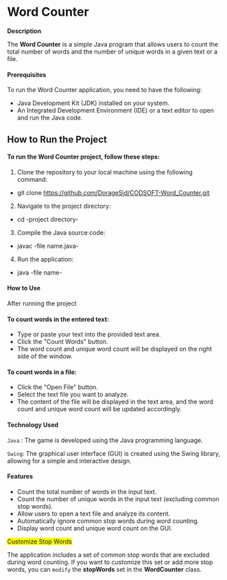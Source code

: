 # Word Counter

**Description**

The **Word Counter** is a simple Java program that allows users to count the total number of words and the number of unique words in a given text or a file.

#### Prerequisites
To run the Word Counter application, you need to have the following:

-  Java Development Kit (JDK) installed on your system.
-  An Integrated Development Environment (IDE) or a text editor to open and run the Java code.

## How to Run the Project
#### To run the Word Counter project, follow these steps:

1. Clone the repository to your local machine using the following command:
  -  git clone https://github.com/DorageSid/CODSOFT-Word_Counter.git
2. Navigate to the project directory:
  -  cd -project directory-
3. Compile the Java source code:
  -  javac -file name.java-
4. Run the application:
  -  java -file name-

#### How to Use
After running the project
#### To count words in the entered text:
-  Type or paste your text into the provided text area.
-  Click the "Count Words" button.
-  The word count and unique word count will be displayed on the right side of the window.

#### To count words in a file:
-  Click the "Open File" button.
-  Select the text file you want to analyze.
-  The content of the file will be displayed in the text area, and the word count and unique word count will be updated accordingly.


#### Technology Used
`Java` : The game is developed using the Java programming language.

`Swing`: The graphical user interface (GUI) is created using the Swing library, allowing for a simple and interactive design.

#### Features

-  Count the total number of words in the input text.
-  Count the number of unique words in the input text (excluding common stop words).
-  Allow users to open a text file and analyze its content.
-  Automatically ignore common stop words during word counting.
-  Display word count and unique word count on the GUI.

<span style="background-color: yellow">Customize Stop Words</span>

The application includes a set of common stop words that are excluded during word counting. If you want to customize this set or add more stop words, you can `modify`  the **stopWords** set in the **WordCounter** class.
